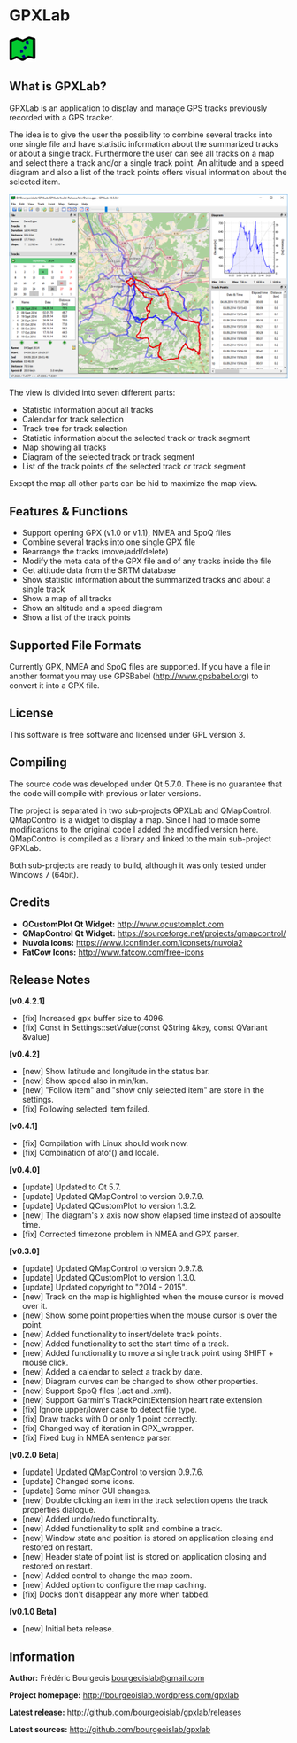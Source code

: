 GPXLab
======

![GPXLab](doc/gpxlab.png?raw=true)

What is GPXLab?
---------------
GPXLab is an application to display and manage GPS tracks previously recorded with a GPS tracker.

The idea is to give the user the possibility to combine several tracks into one single file and have statistic information about the summarized tracks or about a single track. Furthermore the user can see all tracks on a map and select there a track and/or a single track point. An altitude and a speed diagram and also a list of the track points offers visual information about the selected item.

![Demo](doc/demo.png?raw=true)

The view is divided into seven different parts:
- Statistic information about all tracks
- Calendar for track selection
- Track tree for track selection
- Statistic information about the selected track or track segment
- Map showing all tracks
- Diagram of the selected track or track segment
- List of the track points of the selected track or track segment

Except the map all other parts can be hid to maximize the map view.

Features & Functions
--------------------
- Support opening GPX (v1.0 or v1.1), NMEA and SpoQ files
- Combine several tracks into one single GPX file
- Rearrange the tracks (move/add/delete)
- Modify the meta data of the GPX file and of any tracks inside the file
- Get altitude data from the SRTM database
- Show statistic information about the summarized tracks and about a single track
- Show a map of all tracks
- Show an altitude and a speed diagram
- Show a list of the track points

Supported File Formats
----------------------
Currently GPX, NMEA and SpoQ files are supported. If you have a file in another format you may use GPSBabel (http://www.gpsbabel.org) to convert it into a GPX file.

License
-------
This software is free software and licensed under GPL version 3. 

Compiling
---------
The source code was developed under Qt 5.7.0. There is no guarantee that the code will compile with previous or later versions. 

The project is separated in two sub-projects GPXLab and QMapControl. QMapControl is a widget to display a map. Since I had to made some modifications to the original code I added the modified version here. QMapControl is compiled as a library and linked to the main sub-project GPXLab.

Both sub-projects are ready to build, although it was only tested under Windows 7 (64bit).
 
Credits
-------
- **QCustomPlot Qt Widget:** http://www.qcustomplot.com
- **QMapControl Qt Widget:** https://sourceforge.net/projects/qmapcontrol/
- **Nuvola Icons:** https://www.iconfinder.com/iconsets/nuvola2
- **FatCow Icons:** http://www.fatcow.com/free-icons
 
Release Notes
-------------

**[v0.4.2.1]**
- [fix] Increased gpx buffer size to 4096.
- [fix] Const in Settings::setValue(const QString &key, const QVariant &value)
 
**[v0.4.2]**
- [new] Show latitude and longitude in the status bar.
- [new] Show speed also in min/km.
- [new] "Follow item" and "show only selected item" are store in the settings.
- [fix] Following selected item failed.

**[v0.4.1]**
- [fix] Compilation with Linux should work now.
- [fix] Combination of atof() and locale.
 
**[v0.4.0]**
- [update] Updated to Qt 5.7.
- [update] Updated QMapControl to version 0.9.7.9.
- [update] Updated QCustomPlot to version 1.3.2.
- [new] The diagram's x axis now show elapsed time instead of absoulte time.
- [fix] Corrected timezone problem in NMEA and GPX parser.

**[v0.3.0]**
- [update] Updated QMapControl to version 0.9.7.8.
- [update] Updated QCustomPlot to version 1.3.0.
- [update] Updated copyright to "2014 - 2015".
- [new] Track on the map is highlighted when the mouse cursor is moved over it.
- [new] Show some point properties when the mouse cursor is over the point.
- [new] Added functionality to insert/delete track points.
- [new] Added functionality to set the start time of a track.
- [new] Added functionality to move a single track point using SHIFT + mouse click.
- [new] Added a calendar to select a track by date.
- [new] Diagram curves can be changed to show other properties.
- [new] Support SpoQ files (.act and .xml).
- [new] Support Garmin's TrackPointExtension heart rate extension.
- [fix] Ignore upper/lower case to detect file type.
- [fix] Draw tracks  with 0 or only 1 point correctly.
- [fix] Changed way of iteration in GPX_wrapper.
- [fix] Fixed bug in NMEA sentence parser.
 
**[v0.2.0 Beta]**
- [update] Updated QMapControl to version 0.9.7.6.
- [update] Changed some icons.
- [update] Some minor GUI changes.
- [new] Double clicking an item in the track selection opens the track properties dialogue.
- [new] Added undo/redo functionality.
- [new] Added functionality to split and combine a track.
- [new] Window state and position is stored on application closing and restored on restart.
- [new] Header state of point list is stored on application closing and restored on restart.
- [new] Added control to change the map zoom.
- [new] Added option to configure the map caching.
- [fix] Docks don't disappear any more when tabbed.

**[v0.1.0 Beta]**
- [new] Initial beta release.

Information
-----------
**Author:** Frédéric Bourgeois <bourgeoislab@gmail.com>

**Project homepage:** http://bourgeoislab.wordpress.com/gpxlab

**Latest release:** http://github.com/bourgeoislab/gpxlab/releases

**Latest sources:** http://github.com/bourgeoislab/gpxlab
